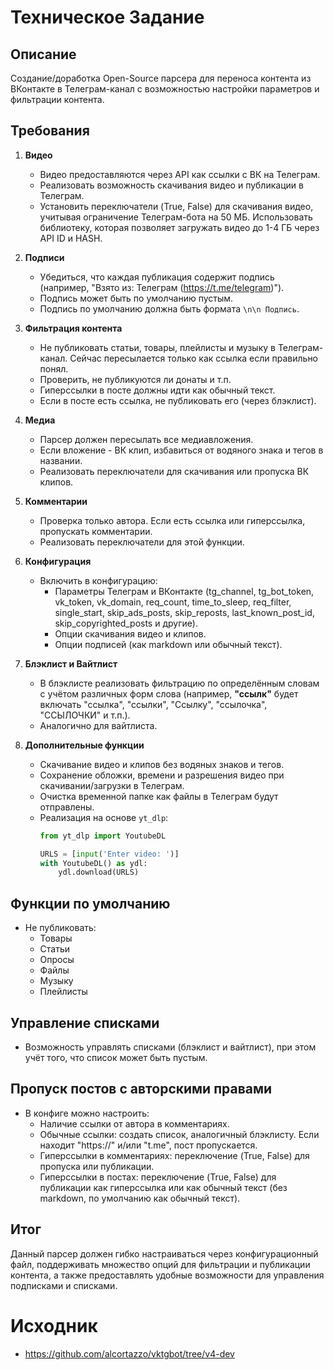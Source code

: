 # Техническое Задание

## Описание

Создание/доработка Open-Source парсера для переноса контента из ВКонтакте в Телеграм-канал с возможностью настройки параметров и фильтрации контента.

## Требования

1. **Видео**
    - Видео предоставляются через API как ссылки с ВК на Телеграм.
    - Реализовать возможность скачивания видео и публикации в Телеграм.
    - Установить переключатели (True, False) для скачивания видео, учитывая ограничение Телеграм-бота на 50 МБ. Использовать библиотеку, которая позволяет загружать видео до 1-4 ГБ через API ID и HASH.

2. **Подписи**
    - Убедиться, что каждая публикация содержит подпись (например, "Взято из: Телеграм (https://t.me/telegram)").
    - Подпись может быть по умолчанию пустым.
    - Подпись по умолчанию должна быть формата `\n\n Подпись`.

3. **Фильтрация контента**
    - Не публиковать статьи, товары, плейлисты и музыку в Телеграм-канал. Сейчас пересылается только как ссылка если правильно понял.
    - Проверить, не публикуются ли донаты и т.п.
    - Гиперссылки в посте должны идти как обычный текст.
    - Если в посте есть ссылка, не публиковать его (через блэклист).

4. **Медиа**
    - Парсер должен пересылать все медиавложения.
    - Если вложение - ВК клип, избавиться от водяного знака и тегов в названии.
    - Реализовать переключатели для скачивания или пропуска ВК клипов.

5. **Комментарии**
    - Проверка только автора. Если есть ссылка или гиперссылка, пропускать комментарии.
    - Реализовать переключатели для этой функции.

6. **Конфигурация**
    - Включить в конфигурацию:
        - Параметры Телеграм и ВКонтакте (tg_channel, tg_bot_token, vk_token, vk_domain, req_count, time_to_sleep, req_filter, single_start, skip_ads_posts, skip_reposts, last_known_post_id, skip_copyrighted_posts и другие).
        - Опции скачивания видео и клипов.
        - Опции подписей (как markdown или обычный текст).

7. **Блэклист и Вайтлист**
    - В блэклисте реализовать фильтрацию по определённым словам с учётом различных форм слова (например, **"ссылк"** будет включать "ссылка", "ссылки", "Ссылку", "ссылочка", "ССЫЛОЧКИ" и т.п.).
    - Аналогично для вайтлиста.

8. **Дополнительные функции**
    - Скачивание видео и клипов без водяных знаков и тегов.
    - Сохранение обложки, времени и разрешения видео при скачивании/загрузки в Телеграм.
    - Очистка временной папке как файлы в Телеграм будут отправлены.
    - Реализация на основе `yt_dlp`:
      ```python
      from yt_dlp import YoutubeDL

      URLS = [input('Enter video: ')]
      with YoutubeDL() as ydl:
          ydl.download(URLS)
      ```

## Функции по умолчанию

- Не публиковать:
    - Товары
    - Статьи
    - Опросы
    - Файлы
    - Музыку
    - Плейлисты

## Управление списками

- Возможность управлять списками (блэклист и вайтлист), при этом учёт того, что список может быть пустым.

## Пропуск постов с авторскими правами

- В конфиге можно настроить:
    - Наличие ссылки от автора в комментариях.
    - Обычные ссылки: создать список, аналогичный блэклисту. Если находит "https://" и/или "t.me", пост пропускается.
    - Гиперссылки в комментариях: переключение (True, False) для пропуска или публикации.
    - Гиперссылки в постах: переключение (True, False) для публикации как гиперссылка или как обычный текст (без markdown, по умолчанию как обычный текст).

## Итог

Данный парсер должен гибко настраиваться через конфигурационный файл, поддерживать множество опций для фильтрации и публикации контента, а также предоставлять удобные возможности для управления подписками и списками.

# Исходник
- https://github.com/alcortazzo/vktgbot/tree/v4-dev
